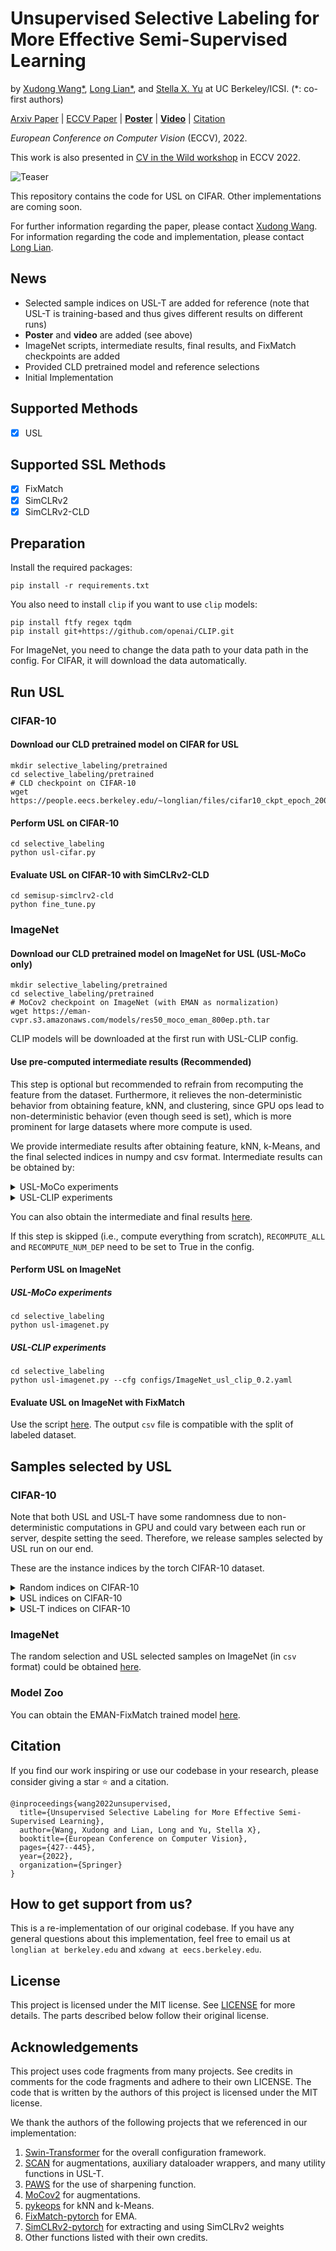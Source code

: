 # Unsupervised Selective Labeling for More Effective Semi-Supervised Learning
by [Xudong Wang*](https://people.eecs.berkeley.edu/~xdwang/), [Long Lian*](https://tonylian.com/), and [Stella X. Yu](http://www1.icsi.berkeley.edu/~stellayu/) at UC Berkeley/ICSI. (*: co-first authors)

[Arxiv Paper](https://arxiv.org/abs/2110.03006) | [ECCV Paper](https://www.ecva.net/papers/eccv_2022/papers_ECCV/papers/136900423.pdf) | [**Poster**](https://people.eecs.berkeley.edu/~longlian/usl_poster.pdf) | [**Video**](https://people.eecs.berkeley.edu/~longlian/usl_video.html) | [Citation](#citation)

*European Conference on Computer Vision* (ECCV), 2022.

This work is also presented in [CV in the Wild workshop](https://computer-vision-in-the-wild.github.io/eccv-2022/) in ECCV 2022.

![Teaser](assets/teaser.png)

This repository contains the code for USL on CIFAR. Other implementations are coming soon.

For further information regarding the paper, please contact [Xudong Wang](mailto:xdwang@eecs.berkeley.edu). For information regarding the code and implementation, please contact [Long Lian](mailto:longlian@berkeley.edu).

## News
* Selected sample indices on USL-T are added for reference (note that USL-T is training-based and thus gives different results on different runs)
* **Poster** and **video** are added (see above)
* ImageNet scripts, intermediate results, final results, and FixMatch checkpoints are added
* Provided CLD pretrained model and reference selections
* Initial Implementation

## Supported Methods
- [x] USL

## Supported SSL Methods
- [x] FixMatch
- [x] SimCLRv2
- [x] SimCLRv2-CLD

## Preparation
Install the required packages:
```
pip install -r requirements.txt
```

You also need to install `clip` if you want to use `clip` models:
```
pip install ftfy regex tqdm
pip install git+https://github.com/openai/CLIP.git
```

For ImageNet, you need to change the data path to your data path in the config. For CIFAR, it will download the data automatically.

## Run USL
### CIFAR-10
#### Download our CLD pretrained model on CIFAR for USL
```
mkdir selective_labeling/pretrained
cd selective_labeling/pretrained
# CLD checkpoint on CIFAR-10
wget https://people.eecs.berkeley.edu/~longlian/files/cifar10_ckpt_epoch_200.pth
```

#### Perform USL on CIFAR-10
```
cd selective_labeling
python usl-cifar.py
```

#### Evaluate USL on CIFAR-10 with SimCLRv2-CLD
```
cd semisup-simclrv2-cld
python fine_tune.py
```

### ImageNet
#### Download our CLD pretrained model on ImageNet for USL (USL-MoCo only)
```
mkdir selective_labeling/pretrained
cd selective_labeling/pretrained
# MoCov2 checkpoint on ImageNet (with EMAN as normalization)
wget https://eman-cvpr.s3.amazonaws.com/models/res50_moco_eman_800ep.pth.tar
```

CLIP models will be downloaded at the first run with USL-CLIP config.

#### Use pre-computed intermediate results (Recommended)
This step is optional but recommended to refrain from recomputing the feature from the dataset. Furthermore, it relieves the non-deterministic behavior from obtaining feature, kNN, and clustering, since GPU ops lead to non-deterministic behavior (even though seed is set), which is more prominent for large datasets where more compute is used.

We provide intermediate results after obtaining feature, kNN, k-Means, and the final selected indices in numpy and csv format. Intermediate results can be obtained by:
<details>
<summary>USL-MoCo experiments</summary>

```
mkdir -p selective_labeling/saved/imagenet_usl_moco_0.2
cd selective_labeling/saved/imagenet_usl_moco_0.2
wget https://people.eecs.berkeley.edu/~longlian/files/usl_imagenet_moco_0.2_intermediate.zip
unzip usl_imagenet_moco_0.2_intermediate.zip
cd ../../..
```

Please also download the precomputed MoCov2 feature [here](https://drive.google.com/file/d/1r8hJ_tuQ7Eta2eVTmZQT1W59FzLkvDZ3/view?usp=share_link) and unzip `memory_feats_list.npy` into `selective_labeling/saved/imagenet_usl_moco_0.2`.

</details>

<details>
<summary>USL-CLIP experiments</summary>

```
mkdir -p selective_labeling/saved/imagenet_usl_clip_0.2
cd selective_labeling/saved/imagenet_usl_clip_0.2
wget https://people.eecs.berkeley.edu/~longlian/files/usl_imagenet_clip_0.2_intermediate.zip
unzip usl_imagenet_clip_0.2_intermediate.zip
cd ../../..
```

Please also download the precomputed CLIP feature [here](https://drive.google.com/file/d/1V47BFvWs9uQYO_sOGDqj3RrslMwjaEsO/view?usp=share_link) and unzip `memory_feats_list.npy` into `selective_labeling/saved/imagenet_usl_clip_0.2`.

</details>

You can also obtain the intermediate and final results [here](https://people.eecs.berkeley.edu/~longlian/files/usl_imagenet.html).

If this step is skipped (i.e., compute everything from scratch), `RECOMPUTE_ALL` and `RECOMPUTE_NUM_DEP` need to be set to True in the config.

#### Perform USL on ImageNet
##### USL-MoCo experiments
```
cd selective_labeling
python usl-imagenet.py
```

##### USL-CLIP experiments
```
cd selective_labeling
python usl-imagenet.py --cfg configs/ImageNet_usl_clip_0.2.yaml
```

#### Evaluate USL on ImageNet with FixMatch
Use the script [here](https://github.com/amazon-science/exponential-moving-average-normalization). The output `csv` file is compatible with the split of labeled dataset.

## Samples selected by USL
### CIFAR-10
Note that both USL and USL-T have some randomness due to non-deterministic computations in GPU and could vary between each run or server, despite setting the seed. Therefore, we release samples selected by USL run on our end.

These are the instance indices by the torch CIFAR-10 dataset.
<details>
<summary>Random indices on CIFAR-10</summary>
Seed 1 (class distribution [1, 6, 5, 3, 1, 3, 5, 4, 6, 6]):

```
[26247, 35067, 34590, 16668, 12196,  2600,  9047,  2206, 25607,
11606,  3624, 43027, 15190, 25816, 26370,  1281, 29433, 36256,
34217, 39950,  6756, 26652,  3991, 40312, 24580,  4949, 18783,
39205, 23784, 39508, 19062, 48140, 11314,   766, 39319, 15299,
10298, 25573, 18750, 19298]
```

Seed 2 (class distribution [4, 2, 6, 5, 7, 1, 5, 2, 4, 4]):

```
[23656, 27442, 40162,  8459,  8051, 42404,    89,  1461, 13519,
42536, 20817, 45479,  3121, 36502, 40119, 35971,  8784, 14084,
4063, 18730, 17763, 29366, 43841, 10741,  3986, 40475,  8470,
35621, 30892, 27652, 35359, 24435, 47853,  8835,  6572, 36456,
8750, 21067,  4337, 24908]
```

Seed 5 (class distribution [6, 6, 2, 3, 5, 3, 5, 2, 2, 6]):

```
[24166, 42699, 15927,  7473,  5070, 33926, 21409,  9495, 16235,
35747, 46288, 13560, 29644, 28992, 35350, 43077, 35757, 24106,
26555, 22478,  1951, 29145, 33373, 10043, 21988, 37116, 15760,
48939, 29761,  3702,  3273,  4175, 30998, 31012,  8754, 33953,
22206, 28896, 31669, 19275]
```

Seed 3 and 4 are not selected because seed 3 and seed 4 do not lead to instances of 10 classes for **random selection** and thus the comparison would not bring us much insights. Note that seed 3 and 4 lead to instances of 10 classes for **our selection**.

Note that these can be obtained by `selective_labeling/random-cifar.py`.
</details>

<details>
<summary>USL indices on CIFAR-10</summary>
Seed 1 (class distribution [5, 4, 5, 2, 2, 5, 5, 4, 3, 5]):

```
[ 3301, 37673, 33436, 28722, 10113,  5286, 21957, 13485,   445,
48678, 43647, 27879, 39987, 14374, 32536, 14741, 38215, 22102,
23082, 16734,  7409,   881, 10912, 37632, 39363,  7119,  6203,
28474, 25040, 43960, 24780, 45742, 49642, 25728,  9297, 21092,
4689,  4712, 48444, 30117]
```

Seed 2 (class distribution [4, 4, 4, 3, 3, 5, 4, 5, 3, 5]):

```
[19957, 40843, 45218,   881,  4557,  6203, 11400, 14374, 27595,
21092, 41009, 38215, 35471, 49642, 25728, 28722, 17094, 48678,
43960, 39363, 43647,  3907, 16734, 48023,  3301, 22102, 37632,
21130,  3646, 14741,  7127,  9297, 11961, 39987,  4712, 45568,
39908, 23505, 48421, 33436]
```

Seed 5 (class distribution [4, 5, 4, 3, 3, 4, 4, 4, 4, 5]):

```
[38215, 43213, 39363, 27965,   445, 16734, 14374,   914, 17063,
45918,  3301,  5286, 32457, 19867, 48678, 10455, 43647, 10912,
28722,  4712, 29946,  1221,  3907, 10110, 20670, 13410,  4689,
49642, 10018, 41210, 43755, 46227, 11961, 15682, 45742, 21092,
9692, 48023, 14741,  2703]
```

Seed 3 and 4 are not selected because seed 3 and seed 4 do not lead to instances of 10 classes for **random selection** and thus the comparison would not bring us much insights. Note that seed 3 and 4 lead to instances of 10 classes for **our selection**.

Note that these can be obtained by `selective_labeling/usl-cifar.py`.
</details>

<details>
<summary>USL-T indices on CIFAR-10</summary>
Class distribution [4, 4, 4, 4, 4, 4, 4, 4, 4, 4]:

```
[7998, 45774, 27115, 8389, 28558, 8454, 12390, 42528, 28249, 
12885, 25101, 39912, 19571, 7904, 43637, 3267, 6935, 21794, 
24489, 13999, 24554, 19979, 1573, 36597, 5403, 44836, 29500, 
16935, 9408, 47504, 35673, 20778, 44636, 37123, 49130, 8086, 
39994, 8499, 48597, 7753]
```

</details>

### ImageNet
The random selection and USL selected samples on ImageNet (in `csv` format) could be obtained [here](https://people.eecs.berkeley.edu/~longlian/files/usl_imagenet.html).

### Model Zoo
You can obtain the EMAN-FixMatch trained model [here](https://people.eecs.berkeley.edu/~longlian/files/usl_imagenet.html).

## Citation
If you find our work inspiring or use our codebase in your research, please consider giving a star ⭐ and a citation.

```
@inproceedings{wang2022unsupervised,
  title={Unsupervised Selective Labeling for More Effective Semi-Supervised Learning},
  author={Wang, Xudong and Lian, Long and Yu, Stella X},
  booktitle={European Conference on Computer Vision},
  pages={427--445},
  year={2022},
  organization={Springer}
}
```

## How to get support from us?
This is a re-implementation of our original codebase. If you have any general questions about this implementation, feel free to email us at `longlian at berkeley.edu` and `xdwang at eecs.berkeley.edu`.

## License
This project is licensed under the MIT license. See [LICENSE](LICENSE) for more details. The parts described below follow their original license.

## Acknowledgements
This project uses code fragments from many projects. See credits in comments for the code fragments and adhere to their own LICENSE. The code that is written by the authors of this project is licensed under the MIT license.

We thank the authors of the following projects that we referenced in our implementation:
1. [Swin-Transformer](https://github.com/microsoft/Swin-Transformer) for the overall configuration framework. 
2. [SCAN](https://github.com/wvangansbeke/Unsupervised-Classification) for augmentations, auxiliary dataloader wrappers, and many utility functions in USL-T.
3. [PAWS](https://github.com/facebookresearch/suncet) for the use of sharpening function.
4. [MoCov2](https://github.com/facebookresearch/moco) for augmentations.
5. [pykeops](https://www.kernel-operations.io/keops/_auto_tutorials/knn/plot_knn_torch.html) for kNN and k-Means.
6. [FixMatch-pytorch](https://github.com/kekmodel/FixMatch-pytorch) for EMA.
7. [SimCLRv2-pytorch](https://github.com/Separius/SimCLRv2-Pytorch) for extracting and using SimCLRv2 weights
8. Other functions listed with their own credits.
